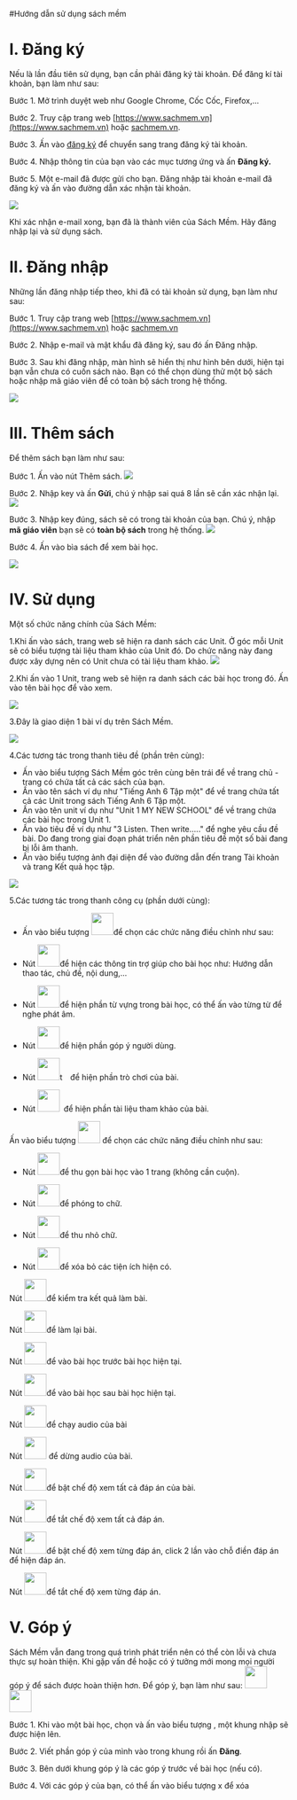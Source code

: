 #Hướng dẫn sử dụng sách mềm

# I. Đăng ký

Nếu là lần đầu tiên sử dụng, bạn cần phải đăng ký tài khoản. Để đăng kí tài khoản, bạn làm như sau:

Bước 1. Mở trình duyệt web như Google Chrome, Cốc Cốc, Firefox,...

Bước 2. Truy cập trang web [https://www.sachmem.vn](https://www.sachmem.vn) hoặc [ sachmem.vn](sachmem.vn).

Bước 3. Ấn vào [đăng ký](https://www.sachmem.vn/users/sign_up) để chuyển sang trang đăng ký tài khoản.

Bước 4. Nhập thông tin của bạn vào các mục tương ứng và ấn **Đăng ký.**

Bước 5. Một e-mail đã được gửi cho bạn. Đăng nhập tài khoản e-mail đã đăng ký và ấn vào đường dẫn xác nhận tài khoản.

![](https://lh5.googleusercontent.com/Gc4dH-rR_7p5G96n057fwcmRsgEtPnMyKArfuA2Nf7i358gxATv7rDnd5O25WXvrY5h3Ct_bJrCTjbEnLCbcwSsMBjC-yoAD6tCsHKNEL5tdwFA0g-lHrWwNd-gWNmH9K0SUMF6g)


Khi xác nhận e-mail xong, bạn đã là thành viên của Sách Mềm. Hãy đăng nhập lại và sử dụng sách.

# II. Đăng nhập

Những lần đăng nhập tiếp theo, khi đã có tài khoản sử dụng, bạn làm như sau:

Bước 1. Truy cập trang web [https://www.sachmem.vn](https://www.sachmem.vn) hoặc [sachmem.vn](sachmem.vn)

Bước 2. Nhập e-mail và mật khẩu đã đăng ký, sau đó ấn Đăng nhập.

Bước 3. Sau khi đăng nhập, màn hình sẽ hiển thị như hình bên dưới, hiện tại bạn vẫn chưa có cuốn sách nào. Bạn có thể chọn dùng thử một bộ sách hoặc nhập mã giáo viên để có toàn bộ sách trong hệ thống.

![](https://lh3.googleusercontent.com/px-dRbnq5H0LoDf10lAHY1T4-rXFbvM3Q_oZM4MoBODr1tk4JVTgqxAgDgnjIz1VjI7FC5QDJ6D2vI6xi6rbTFBtBJLnZNyK9BV5cl2TX2yIWiXIStarxt139mOin2WzIB8XIWgk)



# III. Thêm sách
Để thêm sách bạn làm như sau:

Bước 1. Ấn vào nút Thêm sách.
![](https://lh3.googleusercontent.com/px-dRbnq5H0LoDf10lAHY1T4-rXFbvM3Q_oZM4MoBODr1tk4JVTgqxAgDgnjIz1VjI7FC5QDJ6D2vI6xi6rbTFBtBJLnZNyK9BV5cl2TX2yIWiXIStarxt139mOin2WzIB8XIWgk)

Bước 2. Nhập key và ấn **Gửi**, chú ý nhập sai quá 8 lần sẽ cần xác nhận lại.
![](https://lh5.googleusercontent.com/vV5ffm4gniFJfSxBRvqLINg8_i9le3Kb2kSgR_HSdxOH3FtoGJ-R60h9hkn8tVZCZixcXDn_vIR2YDQM4wxfwlait1QdVJ5EiD8LK06H-F2okxO7ZD8XUU7qsouyrnCf5XbTC9XF)

Bước 3. Nhập key đúng, sách sẽ có trong tài khoản của bạn. Chú ý, nhập **mã giáo viên** bạn sẽ có **toàn bộ sách** trong hệ thống.
![](https://lh3.googleusercontent.com/V6iemN1QruPVoZQPJP1HFVBejEH6ryhE0TCwOH_oH5dRJ7qs8PopWVS2yVC5rrJXi3M8kyw-Txb1TzL1nFujkx3z09CyWmcLNHCVvfglCVLJH_eUjslSh-gN9kSjHfAEg_JD29TQ)

Bước 4. Ấn vào bìa sách để xem bài học.

![](https://lh3.googleusercontent.com/8TR3BGiNjEnywBqa8HfBoru59kCqzTj2oKUAPRBCE6FQyZjSRk1j8086qcxeILX8AHIS3ihEjOgxIioBxiU39ApPyv-v_namFAzpgKvm3WdmALJAPOYE41KqplkksB0z6T0TwwRG)

# IV. Sử dụng

Một số chức năng chính của Sách Mềm:

1.Khi ấn vào sách, trang web sẽ hiện ra danh sách các Unit. Ở góc mỗi Unit sẽ có biểu tượng tài liệu tham khảo của Unit đó. Do chức năng này đang được xây dựng nên có Unit chưa có tài liệu tham khảo.
![](https://lh6.googleusercontent.com/3kLQ8rfJSPwbzCO7j1CzTKoZRTT0eAynybjQl0utt4US_OahmsmLj4QqGh73yl-6V8-2UzOHob4pwBOBtQXuOPgV_qWRHtjUmw-2C9NmRnzh75wXtAY6v4R4EArCxS3tnTprWF1p)

2.Khi ấn vào 1 Unit, trang web sẽ hiện ra danh sách các bài học trong đó. Ấn vào tên bài học để vào xem.

![](https://lh6.googleusercontent.com/pXXXtAPtaTmm3R-sDI1RZ6txDN4w0B_ZTB2YKJLBWJSUSJZ-G4myTOpeC4ZN8iqQRZxvy72DotrQUl5lpwCXBPnwwrmPgg43t7BiwvjOV49xvdCb5J6EqaoYeOCyBQ25hx6lG-ND)

3.Đây là giao diện 1 bài ví dụ trên Sách Mềm.

![](https://lh5.googleusercontent.com/vk1zKCr1TswCtuRAG8AQvwLWIbeWHLAty5QtCSvx18PFYNJpCj6nBB1Jk3nK0BTp-yenqgpeU4i2Uqok6svXpgPP_FsrcquLbsp-ikoqRljHy_5g605bk4H-FH5WZhtBNzZBUXVF)

4.Các tương tác trong thanh tiêu đề (phần trên cùng):
  * Ấn vào biểu tượng Sách Mềm góc trên cùng bên trái để về trang chủ - trang có chứa tất cả các sách của bạn.
  * Ấn vào tên sách ví dụ như "Tiếng Anh 6 Tập một" để về trang chứa tất cả các Unit trong sách Tiếng Anh 6 Tập một.
  * Ấn vào tên unit ví dụ như "Unit 1 MY NEW SCHOOL" để về trang chứa các bài học trong Unit 1.
  * Ấn vào tiêu đề ví dụ như "3 Listen. Then write....." để nghe yêu cầu đề bài. Do đang trong giai đoạn phát triển nên phần tiêu đề một số bài đang bị lỗi âm thanh.
  * Ấn vào biểu tượng ảnh đại diện để vào đường dẫn đến trang Tài khoản và trang Kết quả học tập.

![](https://lh5.googleusercontent.com/XcE_8Ss4kGA0xH7SnhBFc4vhbHtaidOYMrXFUBlJyz8TFOOOlLkSlrHRKZiQFNUu75USRExh1VMG6Iy6lZiAtYxNhT-7Rn8bIwg2OCKj9LCVKKIfVV-va9nQNLW6f2CrVRntKzO8)

5.Các tương tác trong thanh công cụ (phần dưới cùng):

* Ấn vào biểu tượng 
<img src="https://lh5.googleusercontent.com/vFwdBFM_55nIthD17Mq0OSpCuPzUExL73VjIeI9ry5he_501aaTH9NK91oO_o7oP1zJLm84rBTXvH0BPyyXmlOoFpB48eESoK_htYl-q78ih1rmK554mipoJGiKUU8Q70qkUJnim" width="40" height="40">để chọn các chức năng điều chỉnh như sau:


* Nút
<img src="https://lh6.googleusercontent.com/QFBvQVP3sh7m5Rzp_VKtBQtRMD4n48UvajVgOzd1sqxTjemw3hpPgvAM_8H54ssHRsEvWPGMBcdZ02D4fDaaZzPa-W4Nbu1xTMSejfZs_s-W5Tv8g1MwyasTISS4-seaGvuWgwNu" width="40" height="40">để hiện các thông tin trợ giúp cho bài học như: Hướng dẫn thao tác, chủ đề, nội dung,...
* Nút
<img src="https://lh4.googleusercontent.com/nID2mtJZ95GNAZbYZ_z12nkInjI31MLgxtHrblBlMxuxER6rzsMjwHIBTyni9iupCviksanjsAag1o0VvAmEsA5J_prXyJDoVUD2iXGT4j4jSPOWel4owf96DmVD1Yew9oXsp2mH" width="40" height="40">để hiện phần từ vựng trong bài học, có thể ấn vào từng từ để nghe phát âm.
* Nút
<img src="https://lh5.googleusercontent.com/y_a2_Ff2PxyXN5hPj0x9QIAmth9xF_hzEHxMxLcJOYpniGvuGgPZawEQd5dZI82aEVcuvOlqNywvSTLc3FaowJzHOryrqFJsqRmRDqJvWFd6gtjMHzswssW9r_8AR8F-jqj39MEX" width="40" height="40">để hiện phần góp ý người dùng.

* Nút
<img src="https://lh5.googleusercontent.com/C8e9KVWQ69U2D18GFbewDhAM7ktbToadjgPJjcnc37lsPWshlIzUglOM_mqc4Nfme04fQPqa1FZ9chFs_tI9nmFpthMzIkYm6s5Enhdz4pxUifq6_dWv0sd37RPtDR6vnsfO2p7K" width="40" height="40">t``  ``để hiện phần trò chơi của bài.

* Nút
<img src="https://lh6.googleusercontent.com/DwmB3ctMOc5OBJIh1gKNmm7HmDWOpVLTZXex3EWa2hf4H4jqNKVVDWGKSWvuVcT9GxETuMhcwd-3qzLYsXLOGYsC3rf3P3QGcSOO3o82hCumiMRqpjB7pIapqfvmvFvQTGf-TS3j" width="40" height="40">`` ``để hiện phần tài liệu tham khảo của bài.


Ấn vào biểu tượng
<img src="https://lh3.googleusercontent.com/UegsvrbKgjoLd0S6n74qr7ioZV-IAqyxggpKvxgh4M5OO90BS7LPtvEiS7wEE_CXZ-LcptJCvh17J-5GoRlf-xsYFapzWJiviwN3MuytbBmn7c8__deynPkN4dVeZRUQlsWZszAa" width="40" height="40">
để chọn các chức năng điều chỉnh như sau:

* Nút
<img src="https://lh4.googleusercontent.com/4lcRW-III46d2_Hpza591az_0sEFDmqRNf9pFacwC08HYe8TGkVrfmxbxxTU_kImkltjGbzwA7t5GHMFWNupChMqjFaWFK67INaxUUs5SLGnzXVxDObYsz0YwRCUtv14LZTey6m0" width="40" height="40">để thu gọn bài học vào 1 trang (không cần cuộn).

* Nút
<img src="https://lh4.googleusercontent.com/7tYBT9r2qZVho8eQYRLTG8x9bcT_0T1KyofzM53gwCSvH_KMugZ0ICV25DYupPd0WgRmCYZ1JEj-yrBKf-qkDgqi6kSvgp5wVDQPBVvkEaJxQpI2g6O78YK8FbYVvPANlELvZ6lB" width="40" height="40">để phóng to chữ.

* Nút
<img src="https://lh5.googleusercontent.com/LfC8FvDbcdkksF9RdZk5arz8fHU_TrsC5eWLFrZw2uKSNO9cTvba80REseYbMLMrrtriwxCRPaNc5znYMD43AsHvVY-y87cD1mm3x-T4t8Fx4WOfGnP38vH84_wfI7dlkcfOEfv5" width="40" height="40">để thu nhỏ chữ.
 
* Nút
<img src="https://lh5.googleusercontent.com/Z8btyt06Fgi4ksunnvYu3yCQFAx9dMORregMq_E0X4-WbkirnSF0DmgXKT85FEa6ds0w2d6ZbEWCNADUHeLeEjWpQTDFJqoyLBm0wUSNfSkVCJEPXQgTRp1L9XdgjKpKc76GtE4H" width="40" height="40">để xóa bỏ các tiện ích hiện có.

Nút
<img src="https://lh6.googleusercontent.com/ude8dgLFvUTWOC40WTLhque9cCWWmEV7GBSYIOZ7U_0rBlU934l81PHnOiFV5G_TD4kah3zbeGFgJOgn-sd8X5H6FM3SDdEJ-uJsvaDXZQmyqJ3W-tcylReYjKAda_iBRgTA2sCA" width="40" height="40">để kiểm tra kết quả làm bài.

Nút 
<img src="https://lh5.googleusercontent.com/PCtr4MMGEFXhtTbbTV-GsGkSmRBS3GpTxDEkkn8t-OxbkBGPnvR2CgPxB0JMgsqNY0QITpWQ7STc4a3ArBgS7TTsfbrEb6MDcix-pB01oeSSXZ2XVy7fZPhvoI-E1odqkbzSMH9K" width="40" height="40">để làm lại bài.

Nút 
<img src="https://lh5.googleusercontent.com/01c6PFt2PQdJIgcV6fptflF0zmixF34kelPKiPNBOwBK-LyCSQoraiG_Sv3Upg8wGut0YFW1dVdtaTwM-AqEbxY1847X0FAatoOotcxNmXZFnQFlWJCmYLPoo-oKknLsBTbrH8GR" width="40" height="40">để vào bài học trước bài học hiện tại.

Nút
<img src="https://lh5.googleusercontent.com/070UaBQPWgYaHyW6dbZQPxO3_Ua79h_hj5y4Kaxd_KB2Nb6zEOb8DuNuXeaZoXJsG-xji_uhKbw8CxTV-MXa-nC2vE5NIKjCmXG8zTwCslKN8sTXYnyz_HT92KEISvKM4wx8z0im" width="40" height="40">để vào bài học sau bài học hiện tại.

Nút
<img src="https://lh4.googleusercontent.com/5nojOHLDwFE3c2tF_DTiK6knUb5MBHNkn29sr-pxtcJ6OFA6RsRxM5pqTbkeyn0BKMmh0IUtQJTf28evV4VwRpGV-vX28WjTS3zpOC_11KkQ5yXN84kz7I--K1okD8l5z5PoUFZ8" width="40" height="40">để chạy audio của bài

Nút
<img src="https://lh4.googleusercontent.com/IvltAjVKiaMvtk7kvYV9tK-reEd2_6cNalyRbtkP6rlyI21PxWDzwH0cx3hw-WkfAZOY0gW7KNHVQPjixbcaotN1mwtlV_XNf6Th6tMMxzqprKWPbNavHf5O-4sv_FWkUu-b3YHa" width="40" height="40">
để dừng audio của bài.

Nút
<img src="https://lh4.googleusercontent.com/-877OzprOn4qXpcqCcil7c3KpFbnAlV9qSMgHGNOsXy-2SMWegxoBfpjA-kvffG-orwHUtvSMqQddrCFYTUZFpevDqCRrf_SuYhH4LJBx4gZUL44S88h2yu2BbfLxf30zju1ugmi" width="40" height="40">để bật chế độ xem tất cả đáp án của bài.

Nút
<img src="https://lh4.googleusercontent.com/RrzOZ1eKykMPEaUBAYo_k_dNnOvnvroBwdSLEi0sCpos2PX4ZPToXYrm0iKLSyq6-gYogkY4kVnJab5NnEDhjsXRtwPVMi148vUB21usjm9j8Tkyu2khsJYGVti_MnelNYE_eK8r" width="40" height="40">để tắt chế độ xem tất cả đáp án.

Nút
<img src="https://lh4.googleusercontent.com/qHo13qloNzGAB1ZV0WJby17xlj3u1JQ-Km2VjYm_Ma0d2gCdXpDhlLdZ0c9qjJ9zSXIYFAzjdpyTPFuTaF9vgSqrqJmEe6V19rgSuFNcIW6E-ikaLJ7TnB42JKPmdJSAiClvxSmU" width="40" height="40">để bật chế độ xem từng đáp án, click 2 lần vào chỗ điền đáp án để hiện đáp án.

Nút
<img src="https://lh5.googleusercontent.com/DNAat06mR-1gk2fZj6O3-xDK3v0I9_y6UKlLXWeb6yZvpqf0RJPSdP1M6CvXPowNO_EB2Hq8rIiQR_257CsyMebZbR_qz_Ri5GUz4tgAtP_cTRr_pqE1lHR1Utqh3_WsGNA3r7pQ" width="40" height="40">để tắt chế độ xem từng đáp án.

# V. Góp ý

Sách Mềm vẫn đang trong quá trình phát triển nên có thể còn lỗi và chưa thực sự hoàn thiện. Khi gặp vấn đề hoặc có ý tưởng mới mong mọi người góp ý để sách được hoàn thiện hơn. Để góp ý, bạn làm như sau:
<img src="https://lh4.googleusercontent.com/JVz3DOZ69auhXau-7qRcldxmUJZ4zyNWvMhUAfNa9Ku2V-Rt9Akze4imf5Brg3F90RfwTlOS7Kpx_OjvVM_43YwaUBdN9vUZqjijp61LrvzLtVDtaZqQQKKEWxhNWowy23iLKgnG" width="40" height="40"> <img src="https://lh6.googleusercontent.com/W8xlSGSP479a5khXhteXdjrPnKSbFAL3-7oTCv4dGDapa_E1IzHBJYVHVc83SPgbu7gJhcvrdeh7Z8tinRlN7ZqIZzdfvTi62Y1x1yC-owqD9OX9GqebWcUdHm_soNRUu84cs5RF" width="40" height="40">

Bước 1. Khi vào một bài học, chọn          và ấn  vào biểu tượng  , một khung nhập sẽ được hiện lên.

Bước 2. Viết phần góp ý của mình vào trong khung rồi ấn **Đăng**.

Bước 3. Bên dưới khung góp ý là các góp ý trước về bài học (nếu có).

Bước 4. Với các góp ý của bạn, có thể ấn vào biểu tượng x để xóa

